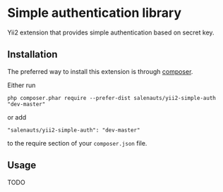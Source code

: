 Simple authentication library
=============================
Yii2 extension that provides simple authentication based on secret key.

Installation
------------

The preferred way to install this extension is through [composer](http://getcomposer.org/download/).

Either run

```
php composer.phar require --prefer-dist salenauts/yii2-simple-auth "dev-master"
```

or add

```
"salenauts/yii2-simple-auth": "dev-master"
```

to the require section of your `composer.json` file.


Usage
-----

TODO